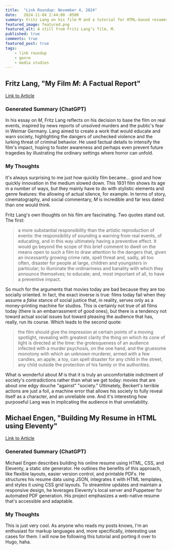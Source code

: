 ```yaml
---
title:  "Link Roundup: November 4, 2024"
date:   2024-11-04 2:44:00 -0500
summary: Fritz Lang on his film M and a tutorial for HTML-based resumes.
featured_image: featured.png
featured_alt: A still from Fritz Lang’s film, M.
published: true
comments: true
featured_post: true
tags:
    - link roundup
    - genre
    - media studies
---
```


## Fritz Lang, "My Film *M*: A Factual Report"

[Link to
Article](https://www.criterion.com/current/posts/1457-my-film-m-a-factual-report)

### Generated Summary (ChatGPT)

In his essay on *M*, Fritz Lang reflects on his decision to base the
film on real events, inspired by news reports of unsolved murders and
the public\'s fear in Weimar Germany. Lang aimed to create a work that
would educate and warn society, highlighting the dangers of unchecked
violence and the lurking threat of criminal behavior. He used factual
details to intensify the film's impact, hoping to foster awareness and
perhaps even prevent future tragedies by illustrating the ordinary
settings where horror can unfold.

### My Thoughts

It's always surprising to me just how quickly film became... good and how
quickly innovation in the medium slowed down. This 1931 film shows its
age in a number of ways, but they mainly have to do with stylistic
elements and genre features: the allowing of actual silence, for
example. In terms of story, cinematography, and social commentary, *M*
is incredible and far less dated than one would think.

Fritz Lang's own thoughts on his film are fascinating. Two quotes stand out. The first:

> a more substantial responsibility than the artistic reproduction of
> events: the responsibility of sounding a warning from real events, of
> educating, and in this way ultimately having a preventive effect. It
> would go beyond the scope of this brief comment to dwell on the means
> open to such a film to draw attention to the dangers that, given an
> incessantly growing crime rate, spell threat and, sadly, all too
> often, disaster for people at large, children and youngsters in
> particular; to illuminate the ordinariness and banality with which
> they announce themselves; to educate; and, most important of all, to
> have a preventive impact.

So much for the arguments that movies today are bad because they are too
socially oriented. In fact, the exact inverse is true: films today fail
when they assume a *false* stance of social justice that, in reality,
serves only as a money-printing machine for studios. This is certainly
not true of all films today (there is an embarrassment of good ones),
but there is a tendency not toward actual social issues but toward
pleasing the audience that has, really, run its course. Which leads to
the second quote:

> the film should give the impression at certain points of a moving
> spotlight, revealing with greatest clarity the thing on which its cone
> of light is directed at the time: the grotesqueness of an audience
> infected with a murder psychosis, on the one hand, and the gruesome
> monotony with which an unknown murderer, armed with a few candies, an
> apple, a toy, can spell disaster for any child in the street, any
> child outside the protection of his family or the authorities.

What is wonderful about *M* is that it is truly an uncomfortable
indictment of society's contradictions rather than what we get today:
movies that are about one edgy douche "against" "society." Ultimately,
Beckert's terrible actions are just a foil, a machine error that allows
his society to fully reveal itself as a character, and an unreliable
one. And it's interesting how purposeful Lang was in implicating the
audience in that unreliability.

## Michael Engen, "Building My Resume in HTML using Eleventy"

[Link to Article](https://michaelengen.com/posts/my-eleventy-resume/)

### Generated Summary (ChatGPT)

Michael Engen describes building his online resume using HTML, CSS, and
Eleventy, a static site generator. He outlines the benefits of this
approach, like flexible layouts, easier version control, and printable
PDFs. He structures his resume data using JSON, integrates it with HTML
templates, and styles it using CSS grid layouts. To streamline updates
and maintain a responsive design, he leverages Eleventy's local server
and Puppeteer for automated PDF generation. His project emphasizes a
web-native resume that\'s accessible and adaptable.

### My Thoughts

This is just very cool. As anyone who reads my posts knows, I'm an
enthusiast for markup languages and, more specifically, interesting use
cases for them. I will now be following this tutorial and porting it
over to Hugo, haha.
